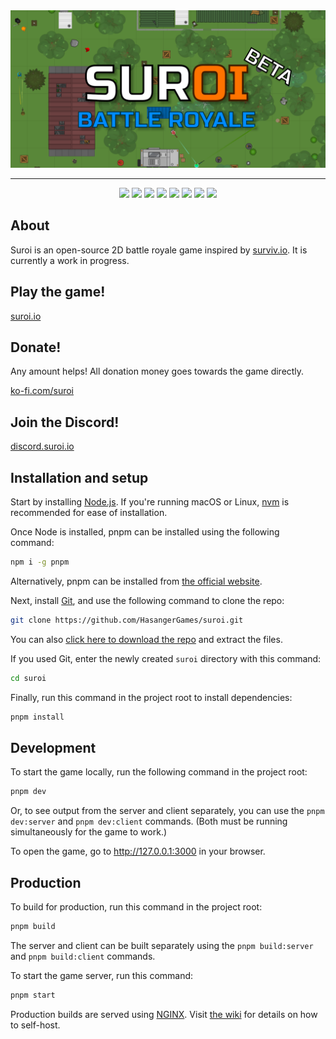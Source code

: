 <div align="center">
  <img src="client/public/img/backgrounds/github_background.png" alt="Suroi">
  <hr>
</div>


<div align="center">
  <img src="https://img.shields.io/badge/node.js%20-%23339933.svg?style=for-the-badge&logo=nodedotjs&logoColor=white">
  <img src="https://img.shields.io/badge/typescript-%233178C6?style=for-the-badge&logo=typescript&logoColor=white">
  <img src="https://img.shields.io/badge/pixijs%20-%23e22162.svg?style=for-the-badge">
  <img src="https://img.shields.io/badge/uwebsockets.js%20-%23000000.svg?style=for-the-badge">
  <img src="https://img.shields.io/badge/html-%23E34F26?style=for-the-badge&logo=html5&logoColor=white">
  <img src="https://img.shields.io/badge/css-%231572B6?style=for-the-badge&logo=css3">
  <img src="https://img.shields.io/badge/sass-%23CC6699?style=for-the-badge&logo=sass&logoColor=white">
  <img src="https://img.shields.io/badge/vite-%235468FF.svg?style=for-the-badge&logo=vite&logoColor=white">
</div>

## About
Suroi is an open-source 2D battle royale game inspired by [surviv.io](https://survivio.fandom.com/wiki/Surviv.io_Wiki). It is currently a work in progress.

## Play the game!
[suroi.io](https://suroi.io)

## Donate!
Any amount helps! All donation money goes towards the game directly.

[ko-fi.com/suroi](https://ko-fi.com/suroi)

## Join the Discord!
[discord.suroi.io](https://discord.suroi.io)

## Installation and setup
Start by installing [Node.js](https://nodejs.org). If you're running macOS or Linux, [nvm](https://github.com/nvm-sh/nvm) is recommended for ease of installation.

Once Node is installed, pnpm can be installed using the following command:
```sh
npm i -g pnpm
```
Alternatively, pnpm can be installed from [the official website](https://pnpm.io).


Next, install [Git](https://git-scm.com/), and use the following command to clone the repo:
```sh
git clone https://github.com/HasangerGames/suroi.git
```
You can also [click here to download the repo](https://github.com/HasangerGames/suroi/archive/refs/heads/master.zip) and extract the files.

If you used Git, enter the newly created `suroi` directory with this command:
```sh
cd suroi
```

Finally, run this command in the project root to install dependencies:
```sh
pnpm install
```

## Development
To start the game locally, run the following command in the project root:

```sh
pnpm dev
```
Or, to see output from the server and client separately, you can use the `pnpm dev:server` and `pnpm dev:client` commands. (Both must be running simultaneously for the game to work.)

To open the game, go to http://127.0.0.1:3000 in your browser.

## Production
To build for production, run this command in the project root:
```sh
pnpm build
```
The server and client can be built separately using the `pnpm build:server` and `pnpm build:client` commands.

To start the game server, run this command:
```sh
pnpm start
```

Production builds are served using [NGINX](https://nginx.org). Visit [the wiki](https://github.com/HasangerGames/suroi/wiki/Self%E2%80%90hosting) for details on how to self-host.
